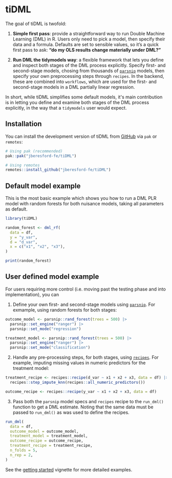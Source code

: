 <!-- badges: start -->

<!-- badges: end -->

# tiDML

The goal of tiDML is twofold:

1.  **Simple first pass**: provide a straightforward way to run Double Machine Learning (DML) in R. Users only need to pick a model, then specify their data and a formula. Defaults are set to sensible values, so it’s a quick first pass to ask: **“do my OLS results change materially under DML?”**

2.  **Run DML the tidymodels way**: a flexible framework that lets you define and inspect both stages of the DML process explicitly. Specify first- and second-stage models, chosing from thousands of <a href="https://www.tidymodels.org/find/parsnip/">`parsnip`</a> models, then specify your own preprocessing steps through `recipes`. In the backend, these are combined into `workflows`, which are used for the first- and second-stage models in a DML partially linear regression.

In short, while tiDML simplifies some default models, it's main contribution is in letting you define and examine both stages of the DML process explicitly, in the way that a `tidymodels` user would expect.

## Installation

You can install the development version of tiDML from [GitHub](https://github.com/jberesford-fe/tiDML) via `pak` or `remotes`:

``` r
# Using pak (recommended)
pak::pak("jberesford-fe/tiDML")

# Using remotes
remotes::install_github("jberesford-fe/tiDML")
```

## Default model example

This is the most basic example which shows you how to run a DML PLR model with random forests for both nuisance models, taking all parameters as default.

``` r
library(tiDML)

random_forest <- dml_rf(
  data = df,
  y = "y_var",
  d = "d_var",
  x = c("x1", "x2", "x3"),
)

print(random_forest)
```

## User defined model example

For users requiring more control (i.e. moving past the testing phase and into implementation), you can

1.  Define your own first- and second-stage models using [`parsnip`](https://parsnip.tidymodels.org/). For exmample, using random forests for both stages:

```r 
outcome_model <- parsnip::rand_forest(trees = 500) |>
  parsnip::set_engine("ranger") |>
  parsnip::set_mode("regression")

treatment_model <- parsnip::rand_forest(trees = 500) |>
  parsnip::set_engine("ranger") |>
  parsnip::set_mode("classification")

```

2.  Handle any pre-processing steps, for both stages, using [`recipes`](https://recipes.tidymodels.org/). For example, imputing missing values in numeric predictors for the treatment model:

``` r
treatment_recipe <- recipes::recipe(d_var ~ x1 + x2 + x3, data = df) |>
  recipes::step_impute_knn(recipes::all_numeric_predictors()) 

outcome_recipe <- recipes::recipe(y_var ~ x1 + x2 + x3, data = df) 
```


3.  Pass both the `parsnip` model specs and `recipes` recipe to the `run_dml()` function to get a DML estimate. Noting that the same data must be passed to `run_dml()` as was used to define the recipes.

``` r
run_dml(
  data = df,
  outcome_model = outcome_model,
  treatment_model = treatment_model,
  outcome_recipe = outcome_recipe,
  treatment_recipe = treatment_recipe,
  n_folds = 5,
  n_rep = 2,
)
```
See the [getting started](https://jberesford-fe.github.io/tiDML/articles/tiDML.html) vignette for more detailed examples.